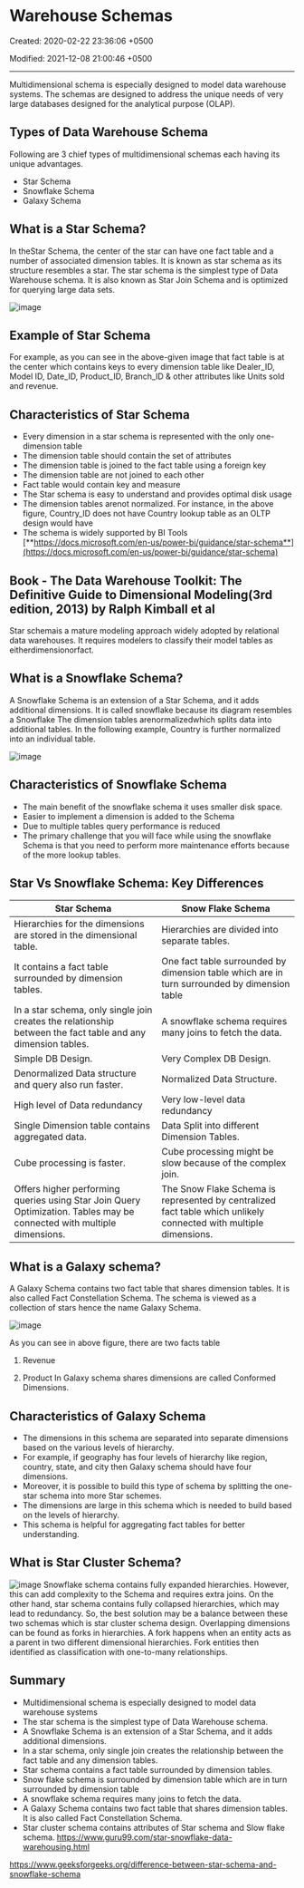 # Warehouse Schemas

Created: 2020-02-22 23:36:06 +0500

Modified: 2021-12-08 21:00:46 +0500

---

Multidimensional schema is especially designed to model data warehouse systems. The schemas are designed to address the unique needs of very large databases designed for the analytical purpose (OLAP).

## Types of Data Warehouse Schema

Following are 3 chief types of multidimensional schemas each having its unique advantages.

- Star Schema
- Snowflake Schema
- Galaxy Schema

## What is a Star Schema?

In theStar Schema, the center of the star can have one fact table and a number of associated dimension tables. It is known as star schema as its structure resembles a star. The star schema is the simplest type of Data Warehouse schema. It is also known as Star Join Schema and is optimized for querying large data sets.

![image](media/Data-Warehousing_Warehouse-Schemas-image1.png)

## Example of Star Schema

For example, as you can see in the above-given image that fact table is at the center which contains keys to every dimension table like Dealer_ID, Model ID, Date_ID, Product_ID, Branch_ID & other attributes like Units sold and revenue.

## Characteristics of Star Schema

- Every dimension in a star schema is represented with the only one-dimension table
- The dimension table should contain the set of attributes
- The dimension table is joined to the fact table using a foreign key
- The dimension table are not joined to each other
- Fact table would contain key and measure
- The Star schema is easy to understand and provides optimal disk usage
- The dimension tables arenot normalized. For instance, in the above figure, Country_ID does not have Country lookup table as an OLTP design would have
- The schema is widely supported by BI Tools
[**https://docs.microsoft.com/en-us/power-bi/guidance/star-schema**](https://docs.microsoft.com/en-us/power-bi/guidance/star-schema)

## Book - The Data Warehouse Toolkit: The Definitive Guide to Dimensional Modeling(3rd edition, 2013) by Ralph Kimball et al

Star schemais a mature modeling approach widely adopted by relational data warehouses. It requires modelers to classify their model tables as eitherdimensionorfact.

## What is a Snowflake Schema?

A Snowflake Schema is an extension of a Star Schema, and it adds additional dimensions. It is called snowflake because its diagram resembles a Snowflake
The dimension tables arenormalizedwhich splits data into additional tables. In the following example, Country is further normalized into an individual table.

![image](media/Data-Warehousing_Warehouse-Schemas-image2.png)

## Characteristics of Snowflake Schema

- The main benefit of the snowflake schema it uses smaller disk space.
- Easier to implement a dimension is added to the Schema
- Due to multiple tables query performance is reduced
- The primary challenge that you will face while using the snowflake Schema is that you need to perform more maintenance efforts because of the more lookup tables.

## Star Vs Snowflake Schema: Key Differences

| **Star Schema**                                                                                                        | **Snow Flake Schema**                                                                                             |
|-------------------------------------|-----------------------------------|
| Hierarchies for the dimensions are stored in the dimensional table.                                                    | Hierarchies are divided into separate tables.                                                                     |
| It contains a fact table surrounded by dimension tables.                                                               | One fact table surrounded by dimension table which are in turn surrounded by dimension table                      |
| In a star schema, only single join creates the relationship between the fact table and any dimension tables.           | A snowflake schema requires many joins to fetch the data.                                                         |
| Simple DB Design.                                                                                                      | Very Complex DB Design.                                                                                           |
| Denormalized Data structure and query also run faster.                                                                 | Normalized Data Structure.                                                                                        |
| High level of Data redundancy                                                                                          | Very low-level data redundancy                                                                                    |
| Single Dimension table contains aggregated data.                                                                       | Data Split into different Dimension Tables.                                                                       |
| Cube processing is faster.                                                                                             | Cube processing might be slow because of the complex join.                                                        |
| Offers higher performing queries using Star Join Query Optimization. Tables may be connected with multiple dimensions. | The Snow Flake Schema is represented by centralized fact table which unlikely connected with multiple dimensions. |

## What is a Galaxy schema?

A Galaxy Schema contains two fact table that shares dimension tables. It is also called Fact Constellation Schema. The schema is viewed as a collection of stars hence the name Galaxy Schema.

![image](media/Data-Warehousing_Warehouse-Schemas-image3.png)

As you can see in above figure, there are two facts table

1. Revenue

2. Product
In Galaxy schema shares dimensions are called Conformed Dimensions.

## Characteristics of Galaxy Schema

- The dimensions in this schema are separated into separate dimensions based on the various levels of hierarchy.
- For example, if geography has four levels of hierarchy like region, country, state, and city then Galaxy schema should have four dimensions.
- Moreover, it is possible to build this type of schema by splitting the one-star schema into more Star schemes.
- The dimensions are large in this schema which is needed to build based on the levels of hierarchy.
- This schema is helpful for aggregating fact tables for better understanding.

## What is Star Cluster Schema?

![image](media/Data-Warehousing_Warehouse-Schemas-image4.png)
Snowflake schema contains fully expanded hierarchies. However, this can add complexity to the Schema and requires extra joins. On the other hand, star schema contains fully collapsed hierarchies, which may lead to redundancy. So, the best solution may be a balance between these two schemas which is star cluster schema design.
Overlapping dimensions can be found as forks in hierarchies. A fork happens when an entity acts as a parent in two different dimensional hierarchies. Fork entities then identified as classification with one-to-many relationships.

## Summary

- Multidimensional schema is especially designed to model data warehouse systems
- The star schema is the simplest type of Data Warehouse schema.
- A Snowflake Schema is an extension of a Star Schema, and it adds additional dimensions.
- In a star schema, only single join creates the relationship between the fact table and any dimension tables.
- Star schema contains a fact table surrounded by dimension tables.
- Snow flake schema is surrounded by dimension table which are in turn surrounded by dimension table
- A snowflake schema requires many joins to fetch the data.
- A Galaxy Schema contains two fact table that shares dimension tables. It is also called Fact Constellation Schema.
- Star cluster schema contains attributes of Star schema and Slow flake schema.
<https://www.guru99.com/star-snowflake-data-warehousing.html>

<https://www.geeksforgeeks.org/difference-between-star-schema-and-snowflake-schema>
